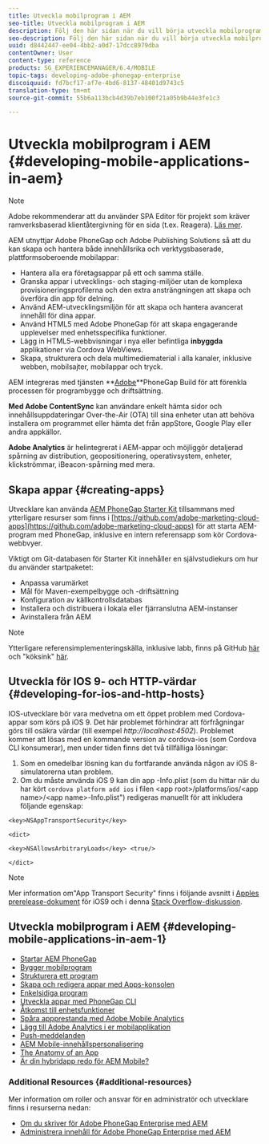 ```yaml
---
title: Utveckla mobilprogram i AEM
seo-title: Utveckla mobilprogram i AEM
description: Följ den här sidan när du vill börja utveckla mobilprogram i AEM med Adobe PhoneGap Enterprise.
seo-description: Följ den här sidan när du vill börja utveckla mobilprogram i AEM med Adobe PhoneGap Enterprise.
uuid: d8442447-ee04-4bb2-a0d7-17dcc8979dba
contentOwner: User
content-type: reference
products: SG_EXPERIENCEMANAGER/6.4/MOBILE
topic-tags: developing-adobe-phonegap-enterprise
discoiquuid: fd7bcf17-af7e-4bd6-8137-48401d9743c5
translation-type: tm+mt
source-git-commit: 55b6a113bcb4d39b7eb100f21a05b9b44e3fe1c3

---
```



# Utveckla mobilprogram i AEM {#developing-mobile-applications-in-aem}

>[!NOTE]
>
>Adobe rekommenderar att du använder SPA Editor för projekt som kräver ramverksbaserad klientåtergivning för en sida (t.ex. Reagera). [Läs mer](/help/sites-developing/spa-overview.md).

AEM utnyttjar Adobe PhoneGap och Adobe Publishing Solutions så att du kan skapa och hantera både innehållsrika och verktygsbaserade, plattformsoberoende mobilappar:

* Hantera alla era företagsappar på ett och samma ställe.
* Granska appar i utvecklings- och staging-miljöer utan de komplexa provisioneringsprofilerna och den extra ansträngningen att skapa och överföra din app för delning.
* Använd AEM-utvecklingsmiljön för att skapa och hantera avancerat innehåll för dina appar.
* Använd HTML5 med Adobe PhoneGap för att skapa engagerande upplevelser med enhetsspecifika funktioner.
* Lägg in HTML5-webbvisningar i nya eller befintliga **inbyggda** applikationer via Cordova WebViews.
* Skapa, strukturera och dela multimediematerial i alla kanaler, inklusive webben, mobilsajter, mobilappar och tryck.

AEM integreras med tjänsten **[Adobe](https://build.phonegap.com/)**PhoneGap Build för att förenkla processen för programbygge och driftsättning.

**Med Adobe ContentSync** kan användare enkelt hämta sidor och innehållsuppdateringar Over-the-Air (OTA) till sina enheter utan att behöva installera om programmet eller hämta det från appStore, Google Play eller andra appkällor.

**Adobe Analytics** är helintegrerat i AEM-appar och möjliggör detaljerad spårning av distribution, geopositionering, operativsystem, enheter, klickströmmar, iBeacon-spårning med mera.

## Skapa appar {#creating-apps}

Utvecklare kan använda [AEM PhoneGap Starter Kit](https://github.com/Adobe-Marketing-Cloud/aem-phonegap-starter-kit) tillsammans med ytterligare resurser som finns i [https://github.com/adobe-marketing-cloud-apps](https://github.com/adobe-marketing-cloud-apps) för att starta AEM-program med PhoneGap, inklusive en intern referensapp som kör Cordova-webbvyer.

Viktigt om Git-databasen för Starter Kit innehåller en självstudiekurs om hur du använder startpaketet:

* Anpassa varumärket
* Mål för Maven-exempelbygge och -driftsättning
* Konfiguration av källkontrollsdatabas
* Installera och distribuera i lokala eller fjärranslutna AEM-instanser
* Avinstallera från AEM

>[!NOTE]
>
>Ytterligare referensimplementeringskälla, inklusive labb, finns på GitHub [här](https://github.com/adobe-marketing-cloud-apps) och &quot;köksink&quot; [här](https://github.com/blefebvre/aem-phonegap-kitchen-sink).

## Utveckla för IOS 9- och HTTP-värdar {#developing-for-ios-and-http-hosts}

IOS-utvecklare bör vara medvetna om ett öppet problem med Cordova-appar som körs på iOS 9. Det här problemet förhindrar att förfrågningar görs till osäkra värdar (till exempel *http://localhost:4502*). Problemet kommer att lösas med en kommande version av cordova-ios (som Cordova CLI konsumerar), men under tiden finns det två tillfälliga lösningar:

1. Som en omedelbar lösning kan du fortfarande använda någon av iOS 8-simulatorerna utan problem.
1. Om du måste använda iOS 9 kan din app -Info.plist (som du hittar när du har kört `cordova platform add ios` i filen &lt;app root>/platforms/ios/&lt;app name>/&lt;app name>-Info.plist&quot;) redigeras manuellt för att inkludera följande egenskap:

```
<key>NSAppTransportSecurity</key>

<dict>

<key>NSAllowsArbitraryLoads</key> <true/>

</dict>
```

>[!NOTE]
>
>Mer information om&quot;App Transport Security&quot; finns i följande avsnitt i [Apples prerelease-dokument](https://developer.apple.com/library/prerelease/ios/releasenotes/General/WhatsNewIniOS/Articles/iOS9.html#//apple_ref/doc/uid/TP40016198-SW14) för iOS9 och i denna [Stack Overflow-diskussion](https://stackoverflow.com/questions/30751053/ios9-ats-what-about-html5-based-apps/).

## Utveckla mobilprogram i AEM {#developing-mobile-applications-in-aem-1}

* [Startar AEM PhoneGap](/help/mobile/starting-aem-phonegap-app.md)
* [Bygger mobilprogram](/help/mobile/building-app-mobile-phonegap.md)
* [Strukturera ett program](/help/mobile/phonegap-structure-an-app.md)
* [Skapa och redigera appar med Apps-konsolen](/help/mobile/phonegap-apps-console.md)
* [Enkelsidiga program](/help/mobile/phonegap-single-page-applications.md)
* [Utveckla appar med PhoneGap CLI](/help/mobile/phonegap-apps-pg-cli.md)
* [Åtkomst till enhetsfunktioner](/help/mobile/phonegap-access-device-features.md)
* [Spåra appprestanda med Adobe Mobile Analytics](/help/mobile/phonegap-intro-to-app-analytics.md)
* [Lägg till Adobe Analytics i er mobilapplikation](/help/mobile/phonegap-add-analytics-to-apps.md)
* [Push-meddelanden](/help/mobile/phonegap-push-notifications.md)
* [AEM Mobile-innehållspersonalisering](/help/mobile/phonegap-aem-mobile-content-personalization.md)
* [The Anatomy of an App](/help/mobile/phonegap-apps-arch.md)
* [Är din hybridapp redo för AEM Mobile?](/help/mobile/phonegap-adding-content-to-imported-app.md)

### Additional Resources {#additional-resources}

Mer information om roller och ansvar för en administratör och utvecklare finns i resurserna nedan:

* [Om du skriver för Adobe PhoneGap Enterprise med AEM](/help/mobile/phonegap.md)
* [Administrera innehåll för Adobe PhoneGap Enterprise med AEM](/help/mobile/administer-phonegap.md)
